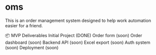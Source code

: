 # oms
This is an order management system designed to help work automation easier for a friend.

📦 MVP Deliverables
Initial Project (DONE)
Order form (soon)
Order dashboard (soon)
Backend API (soon)
Excel export (soon)
Auth system (soon)
Deployment (soon)